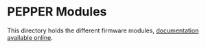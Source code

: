 # PEPPER Modules

This directory holds the different firmware modules, [documentation available online](https://pepper.gitlabpages.inria.fr/riot-desire/modules.html).

